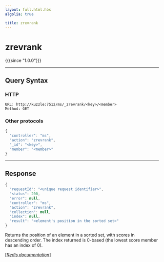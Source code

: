 ```yaml
---
layout: full.html.hbs
algolia: true

title: zrevrank
---
```


# zrevrank

{{{since "1.0.0"}}}




---

## Query Syntax

### HTTP

```http
URL: http://kuzzle:7512/ms/_zrevrank/<key>/<member>
Method: GET
```


### Other protocols


```js
{
  "controller": "ms",
  "action": "zrevrank",
  "_id": "<key>",
  "member": "<member>"
}
```

---

## Response

```javascript
{
  "requestId": "<unique request identifier>",
  "status": 200,
  "error": null,
  "controller": "ms",
  "action": "zrevrank",
  "collection": null,
  "index": null,
  "result": "<element's position in the sorted set>"
}
```

Returns the position of an element in a sorted set, with scores in descending order. The index returned is 0-based (the lowest score member has an index of 0).

[[_Redis documentation_]](https://redis.io/commands/zrevrank)
